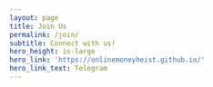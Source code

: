 ```yaml
---
layout: page
title: Join Us
permalink: /join/
subtitle: Connect with us!
hero_height: is-large
hero_link: 'https://onlinemoneyheist.github.io/'
hero_link_text: Telegram
---
```

